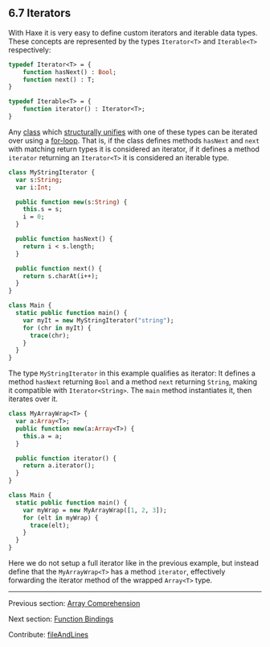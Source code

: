 ## 6.7 Iterators

With Haxe it is very easy to define custom iterators and iterable data types. These concepts are represented by the types `Iterator<T>` and `Iterable<T>` respectively:

```haxe
typedef Iterator<T> = {
	function hasNext() : Bool;
	function next() : T;
}

typedef Iterable<T> = {
	function iterator() : Iterator<T>;
}
```

Any [class](types-class-instance.md) which [structurally unifies](type-system-structural-subtyping.md) with one of these types can be iterated over using a [for-loop](expression-for.md). That is, if the class defines methods `hasNext` and `next` with matching return types it is considered an iterator, if it defines a method `iterator` returning an `Iterator<T>` it is considered an iterable type.

```haxe
class MyStringIterator {
  var s:String;
  var i:Int;

  public function new(s:String) {
    this.s = s;
    i = 0;
  }

  public function hasNext() {
    return i < s.length;
  }

  public function next() {
    return s.charAt(i++);
  }
}

class Main {
  static public function main() {
    var myIt = new MyStringIterator("string");
    for (chr in myIt) {
      trace(chr);
    }
  }
}
```

The type `MyStringIterator` in this example qualifies as iterator: It defines a method `hasNext` returning `Bool` and a method `next` returning `String`, making it compatible with `Iterator<String>`. The `main` method instantiates it, then iterates over it.

```haxe
class MyArrayWrap<T> {
  var a:Array<T>;
  public function new(a:Array<T>) {
    this.a = a;
  }

  public function iterator() {
    return a.iterator();
  }
}

class Main {
  static public function main() {
    var myWrap = new MyArrayWrap([1, 2, 3]);
    for (elt in myWrap) {
      trace(elt);
    }
  }
}
```

Here we do not setup a full iterator like in the previous example, but instead define that the `MyArrayWrap<T>` has a method `iterator`, effectively forwarding the iterator method of the wrapped `Array<T>` type.

---

Previous section: [Array Comprehension](lf-array-comprehension.md)

Next section: [Function Bindings](lf-function-bindings.md)

Contribute: [fileAndLines](https://github.com/HaxeFoundation/HaxeManual/blob/master/06-language-features.tex#L348-348)